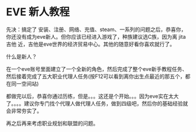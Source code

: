 # EVE 新人教程



先决：搞定了 安装、注册、网络、充值、steam、一系列的问题之后，恭喜你，你还没有成为eve新人。但你应该已经进入游戏了，种族建议选C族，因为离 jita 吉他 近，吉他是eve世界的经济贸易中心。其他的随意好看你喜欢就行了。

什么是新人？

在一个eve账号里面建立了一个全新的角色，然后完成了整个eve新手教程任务、然后接着完成了五大职业代理人任务\(按F12可以看到离你出生点最近的那五个，都在同一空间站\)



都做完以后，恭喜你通过历练，但是。。。这还是个开始。。。因为eve实在太大了。。。。建议你专门找个代理人做代理人任务，做到四级吧，然后你的基础经验就会非常夯实了。



再之后再来考虑职业规划和联盟的问题。


